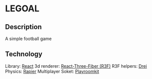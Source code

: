 # LEGOAL

## Description

A simple football game

## Technology

Library: [React](https://react.dev/)
3d renderer: [React-Three-Fiber (R3F)](https://github.com/pmndrs/react-three-fiber)
R3F helpers: [Drei](https://github.com/pmndrs/drei)
Physics: [Rapier](https://github.com/pmndrs/react-three-rapier)
Multiplayer Soket: [Playroomkit](https://docs.joinplayroom.com/)
